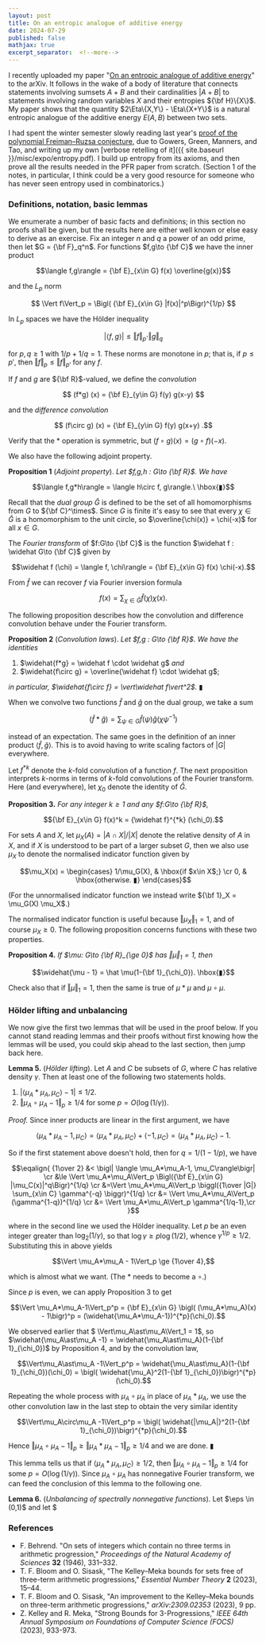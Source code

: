 ```yaml
---
layout: post
title: On an entropic analogue of additive energy
date: 2024-07-29
published: false
mathjax: true
excerpt_separator:  <!--more-->
---
```


I recently uploaded my paper
"[On an entropic analogue of additive energy](https://youtu.be/HKybDdGHZHE?si=reVhknT9MViHux8G)" to the arXiv.
It follows in the wake of a body of literature that connects statements involving sumsets $A+B$ and
their cardinalities $|A+B|$ to statements involving random variables $X$ and their entropies ${\bf H}\{X\}$.
My paper shows that the quantity $2\Eta\{X,Y\} - \Eta\{X+Y\}$ is a natural entropic analogue of the additive
energy $E(A,B)$ between two sets.
<!--more-->


I had spent the winter
semester slowly reading last year's
[proof of the polynomial Freiman&ndash;Ruzsa conjecture](https://arxiv.org/pdf/2311.05762), due
to Gowers, Green, Manners, and Tao, and writing up my own
[verbose retelling of it]({{ site.baseurl }}/misc/expo/entropy.pdf). I build up entropy from 
its axioms, and then prove all the results needed in the PFR paper from scratch. (Section 1 of the
notes, in particular, I think could be a very good resource for someone who has never seen entropy
used in combinatorics.)

### Definitions, notation, basic lemmas

We enumerate a number of basic facts and definitions; in this section no proofs shall be given, but the
results here are either well known or else easy to derive as an exercise.
Fix an integer $n$ and $q$ a power of an odd prime, then let $G = {\bf F}_q^n$.
For functions $f,g\to {\bf C}$ we have
the inner product

$$\langle f,g\rangle = {\bf E}_{x\in G} f(x) \overline{g(x)}$$

and the $L_p$ norm

$$ \Vert f\Vert_p = \Bigl( {\bf E}_{x\in G} |f(x)|^p\Bigr)^{1/p} $$

In $L_p$ spaces we have the Hölder inequality

$$ | \langle f,g\rangle | \le \Vert f\Vert_p \cdot \Vert g\Vert_q $$

for $p,q \ge 1$ with $1/p + 1/q = 1$. These norms are monotone in $p$; that is, if $p\le p'$, then
$\Vert f\Vert_p \le \Vert f\Vert_{p'}$ for any $f$.

If $f$ and $g$ are ${\bf R}$-valued, we define the _convolution_

$$ (f*g) (x) = {\bf E}_{y\in G} f(y) g(x-y) $$

and the _difference convolution_

$$ (f\circ g) (x) = {\bf E}_{y\in G} f(y) g(x+y) .$$

Verify that the $*$ operation is symmetric, but $(f\circ g)(x) = (g\circ f) (-x)$.

We also have the following adjoint property.

__Proposition 1__ (_Adjoint property_). _Let $f,g,h : G\to {\bf R}$. We have_

$$\langle f,g*h\rangle = \langle h\circ f, g\rangle.\ \hbox{▮}$$

Recall that the _dual group_ $\widehat G$ is defined to be the set of all homomorphisms from $G$ to
${\bf C}^\times$. Since $G$ is finite it's easy to see that every $\chi\in \widehat G$ is a homomorphism
to the unit circle, so $\overline{\chi(x)} = \chi(-x)$ for all $x\in G$.

The _Fourier transform_ of $f:G\to {\bf C}$ is the function $\widehat f : \widehat G\to {\bf C}$ given by

$$\widehat f (\chi) = \langle f, \chi\rangle = {\bf E}_{x\in G} f(x) \chi(-x).$$

From $\widehat f$ we can recover $f$ via Fourier inversion formula

$$f(x) = \sum_{\chi\in \widehat G} \widehat f(\chi)\chi(x).$$

The following proposition describes how the convolution and difference convolution behave under
the Fourier transform.

__Proposition 2__ (_Convolution laws_). _Let $f,g : G\to {\bf R}$. We have the identities_

1. $\widehat{f*g} = \widehat f \cdot \widehat g$ _and_
2.  $\widehat{f\circ g} = \overline{\widehat f} \cdot \widehat g$;

_in particular, $\widehat{f\circ f} = \vert\widehat f\vert^2$._ ▮

When we convolve two functions $\widehat f$ and $\widehat g$ on the dual group, we take a sum

$$(\widehat f * \widehat g) = \sum_{\psi\in G} \widehat f(\psi) \widehat g(\chi \psi^{-1})$$

instead of an expectation.
The same goes in the definition of an inner product $\langle \widehat f, \widehat g\rangle$.
This is to avoid having to write scaling factors of $|G|$ everywhere.

Let $f^{*k}$ denote the $k$-fold convolution of a function $f$. The next proposition interprets $k$-norms
in terms of $k$-fold convolutions of the Fourier transform. Here (and everywhere), let $\chi_0$ denote
the identity of $\widehat G$.

__Proposition 3.__ _For any integer $k\ge 1$ and any $f:G\to {\bf R}$,_

$${\bf E}_{x\in G} f(x)^k = {\widehat f}^{*k} (\chi_0).$$

For sets $A$ and $X$, let $\mu_X(A) = |A\cap X|/|X|$ denote the relative density of $A$ in $X$, and if
$X$ is understood to be part of a larger subset $G$, then we also use $\mu_X$ to denote
the normalised indicator function given by

$$\mu_X(x) =
\begin{cases}
1/\mu_G(X), & \hbox{if $x\in X$;} \cr
0, & \hbox{otherwise. ▮}
\end{cases}$$

(For the unnormalised indicator function we instead write ${\bf 1}_X = \mu_G(X) \mu_X$.)

The normalised indicator function is useful because
$\Vert \mu_X\Vert_1 = 1$, and of course
$\mu_X \ge 0$. The following proposition
concerns functions with these two properties.

__Proposition 4.__ *If
$\mu: G\to {\bf R}_{\ge 0}$
has $\Vert \mu\Vert_1 = 1$, then*

$$\widehat{\mu - 1} = \hat \mu(1-{\bf 1}_{\chi_0}). \hbox{▮}$$

Check also that if $\Vert \mu\Vert_1 = 1$, then the same is true of $\mu*\mu$ and $\mu\circ \mu$.

### Hölder lifting and unbalancing

We now give the first two lemmas that will be used in the proof below. If you cannot stand reading
lemmas and their proofs without first knowing how the lemmas will be used, you could skip ahead
to the last section, then jump back here.

__Lemma 5.__ (_Hölder lifting_). Let $A$ and $C$ be subsets of $G$, where $C$ has relative density $\gamma$.
Then at least one of the following two statements holds.

1. $\bigl\vert \langle \mu_A * \mu_A, \mu_C\rangle - 1\bigr\vert \le 1/2$.
2. $\Vert \mu_A\circ \mu_A - 1\Vert_p \ge 1/4$ for some $p = O(\log (1/\gamma))$.

_Proof._ Since inner products are linear in the first argument, we have

$$\langle \mu_A*\mu_A - 1, \mu_C\rangle = \langle \mu_A * \mu_A, \mu_C\rangle + \langle -1,\mu_C\rangle
= \langle \mu_A * \mu_A,\mu_C\rangle - 1.$$

So if the first statement above doesn't hold, then for $q = 1/(1-1/p)$, we have

$$\eqalign{
{1\over 2} &< \bigl| \langle \mu_A*\mu_A-1, \mu_C\rangle\bigr| \cr
&\le \Vert \mu_A*\mu_A\Vert_p \Bigl({\bf E}_{x\in G} |\mu_C(x)|^q\Bigr)^{1/q} \cr
&=\Vert \mu_A*\mu_A\Vert_p \biggl({1\over |G|} \sum_{x\in C} \gamma^{-q} \biggr)^{1/q} \cr
&= \Vert \mu_A*\mu_A\Vert_p (\gamma^{1-q})^{1/q} \cr
&= \Vert \mu_A*\mu_A\Vert_p \gamma^{1/q-1},\cr
}$$

where in the second line we used the Hölder inequality. Let $p$ be an even integer
greater than $\log_2(1/\gamma)$, so that $\log \gamma \ge p\log (1/2)$, whence
$\gamma^{1/p} \ge 1/2$. Substituting this in above yields

$$\Vert \mu_A*\mu_A - 1\Vert_p \ge {1\over 4},$$

which is almost what we want. (The $*$ needs to become a $\circ$.)

Since $p$ is even, we can apply Proposition 3 to get

$$\Vert \mu_A*\mu_A-1\Vert_p^p
= {\bf E}_{x\in G} \bigl( (\mu_A*\mu_A)(x) - 1\bigr)^p
= (\widehat{\mu_A*\mu_A-1})^{*p}(\chi_0).$$

We observed earlier that
$ \Vert\mu_A\ast\mu_A\Vert_1 = 1$, so
$\widehat{\mu_A\ast\mu_A -1} = \widehat{\mu_A\ast\mu_A}(1-{\bf 1}_{\chi_0})$ by Proposition
4, and by the convolution law,

$$\Vert\mu_A\ast\mu_A -1\Vert_p^p = \widehat{\mu_A\ast\mu_A}(1-{\bf 1}_{\chi_0})(\chi_0)
= \bigl( \widehat{\mu_A}^2(1-{\bf 1}_{\chi_0})\bigr)^{*p}(\chi_0).$$

Repeating the whole process with $\mu_A\circ\mu_A$ in place of $\mu_A*\mu_A$, we use the other
convolution law in the last step to obtain the very similar identity

$$\Vert\mu_A\circ\mu_A -1\Vert_p^p
= \bigl( \widehat{|\mu_A|}^2(1-{\bf 1}_{\chi_0})\bigr)^{*p}(\chi_0).$$

Hence $\Vert\mu_A\circ\mu_A -1\Vert_p \ge \Vert\mu_A\ast\mu_A -1\Vert_p \ge 1/4$
and we are done. ▮

This lemma tells us that if $\langle \mu_A*\mu_A, \mu_C\rangle \ge 1/2$, then
$\Vert \mu_A\circ\mu_A- 1\Vert_p \ge 1/4$ for some $p = O(\log (1/\gamma))$.
Since $\mu_A\circ\mu_A$ has nonnegative Fourier transform, we can feed the conclusion of this lemma
to the following one.

__Lemma 6.__ (_Unbalancing of spectrally nonnegative functions_). Let $\eps \in (0,1)$ and
let $

### References

+ F. Behrend. "On sets of integers which contain no three terms in arithmetic progression," _Proceedings
of the Natural Academy of Sciences_ __32__ (1946), 331–332.
+ T. F. Bloom and O. Sisask, "The Kelley–Meka bounds for sets free of three-term arithmetic progressions,"
_Essential Number Theory_ __2__ (2023), 15–44.
+ T. F. Bloom and O. Sisask, "An improvement to the Kelley–Meka bounds on three-term arithmetic progressions,"
_arXiv:2309.02353_ (2023), 9 pp.
+ Z. Kelley and R. Meka, "Strong Bounds for 3-Progressions," _IEEE 64th
  Annual Symposium on Foundations of Computer Science (FOCS)_ (2023), 933-973.

